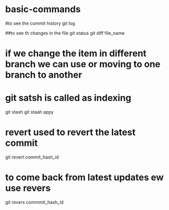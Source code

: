 # basic-commands
#to see the commit history
git log


##to see th changes in the file 
git status
git diff file_name

# if we change the item in different branch we can use or moving to one branch to another
# git satsh is called as indexing
git stash
git staah appy


# revert used to revert the latest commit
git revert commit_hash_id


# to come back from latest updates ew use revers
git revers commmit_hash_id
